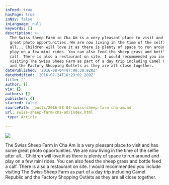 ```yaml
---
inFeed: true
hasPage: true
inNav: false
inLanguage: null
keywords: []
description: >-
  The Swiss Sheep Farm in Cha Am is a very pleasant place to visit and has some
  great photo opportunities. We are now living in the time of the selfie after
  all... Children will love it as there is plenty of space to run around and
  play on a few mini rides. You can also feed the sheep grass and bottle feed a
  calf. There is also a restaurant on site. I would recommended you include
  visiting The Swiss Sheep Farm as part of a day trip including Camel Republic
  and the Factory Shopping Outlets as they are all close together.
datePublished: '2016-08-04T07:08:38.928Z'
dateModified: '2016-07-24T10:29:02.289Z'
title: ''
author: []
via: {}
authors: []
publisher: {}
starred: false
sourcePath: _posts/2016-08-04-swiss-sheep-farm-cha-am.md
url: swiss-sheep-farm-cha-am/index.html
_type: Article

---
```

![](https://the-grid-user-content.s3-us-west-2.amazonaws.com/01ce8e05-db01-4fba-9614-0d6e473eff90.jpg)

The Swiss Sheep Farm in Cha Am is a very pleasant place to visit and has some great photo opportunities. We are now living in the time of the selfie after all... Children will love it as there is plenty of space to run around and play on a few mini rides. You can also feed the sheep grass and bottle feed a calf. There is also a restaurant on site. I would recommended you include visiting The Swiss Sheep Farm as part of a day trip including Camel Republic and the Factory Shopping Outlets as they are all close together.